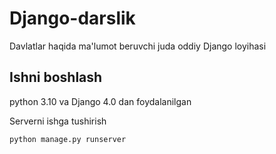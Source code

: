 # Django-darslik
Davlatlar haqida ma'lumot beruvchi juda oddiy Django loyihasi
## Ishni boshlash

python 3.10 va Django 4.0 dan foydalanilgan

Serverni ishga tushirish
```
python manage.py runserver
```
